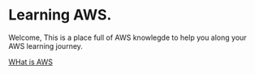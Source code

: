 # Learning AWS.

Welcome, This is a place full of AWS knowlegde to help you along your AWS learning journey.

[WHat is AWS](/aws-learning/basics/what20%is%20aws)
